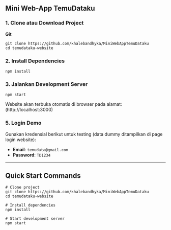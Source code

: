 

## Mini Web-App TemuDataku

### **1. Clone atau Download Project**

**Git**

```
git clone https://github.com/khalebandhyka/MiniWebAppTemuDataku
cd temudataku-website
```

### **2. Install Dependencies**

```
npm install
```

### **3. Jalankan Development Server**

```
npm start
```

Website akan terbuka otomatis di browser pada alamat: (http://localhost:3000)

### **5. Login Demo**

Gunakan kredensial berikut untuk testing (data dummy ditampilkan di page login website):

- **Email**: `temudata@gmail.com`
- **Password**: `TD1234`

---

## **Quick Start Commands**

```
# Clone project
git clone https://github.com/khalebandhyka/MiniWebAppTemuDataku
cd temudataku-website

# Install dependencies
npm install

# Start development server
npm start
```
